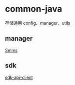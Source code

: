 # common-java
存储通用 config、manager、utils

## manager

[Smms](https://github.com/vincent-nicky/special-java/blob/main/manager/Smms.md)

## sdk

[sdk-api-client](https://github.com/vincent-nicky/special-java/tree/main/sdk-api-client)
